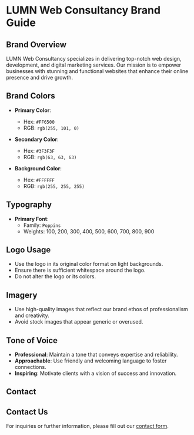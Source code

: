 # LUMN Web Consultancy Brand Guide

## Brand Overview
LUMN Web Consultancy specializes in delivering top-notch web design, development, and digital marketing services. Our mission is to empower businesses with stunning and functional websites that enhance their online presence and drive growth.

## Brand Colors
- **Primary Color**: 
  - Hex: `#FF6500`
  - RGB: `rgb(255, 101, 0)`
  
- **Secondary Color**: 
  - Hex: `#3F3F3F`
  - RGB: `rgb(63, 63, 63)`

- **Background Color**: 
  - Hex: `#FFFFFF`
  - RGB: `rgb(255, 255, 255)`

## Typography
- **Primary Font**: 
  - Family: `Poppins`
  - Weights: 100, 200, 300, 400, 500, 600, 700, 800, 900

## Logo Usage
- Use the logo in its original color format on light backgrounds.
- Ensure there is sufficient whitespace around the logo.
- Do not alter the logo or its colors.

## Imagery
- Use high-quality images that reflect our brand ethos of professionalism and creativity.
- Avoid stock images that appear generic or overused.

## Tone of Voice
- **Professional**: Maintain a tone that conveys expertise and reliability.
- **Approachable**: Use friendly and welcoming language to foster connections.
- **Inspiring**: Motivate clients with a vision of success and innovation.

## Contact
## Contact Us
For inquiries or further information, please fill out our [contact form](https://tally.so/r/wzrRaq).
